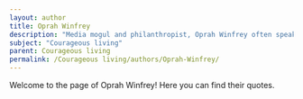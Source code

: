 ```yaml
---
layout: author
title: Oprah Winfrey
description: "Media mogul and philanthropist, Oprah Winfrey often speaks about the courage it takes to overcome adversity and live authentically. Her messages focus on personal empowerment and resilience."
subject: "Courageous living"
parent: Courageous living
permalink: /Courageous living/authors/Oprah-Winfrey/
---
```


Welcome to the page of Oprah Winfrey! Here you can find their quotes.
